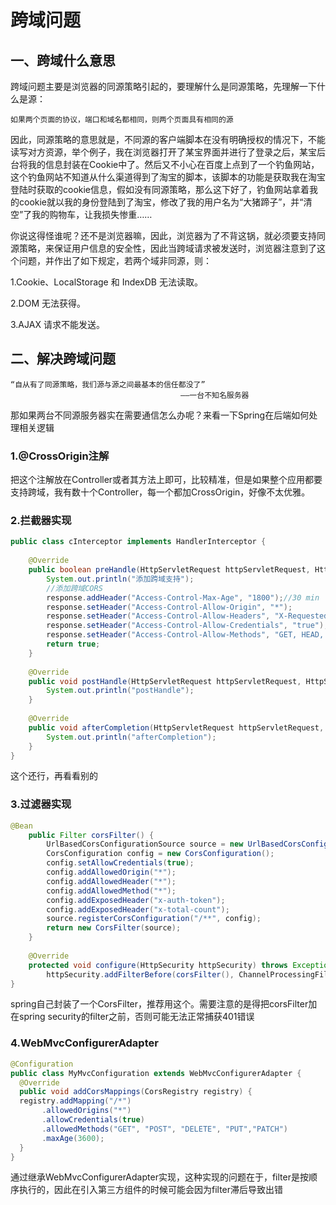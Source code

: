 # 跨域问题

## 一、跨域什么意思

跨域问题主要是浏览器的同源策略引起的，要理解什么是同源策略，先理解一下什么是源：

```
如果两个页面的协议，端口和域名都相同，则两个页面具有相同的源
```

因此，同源策略的意思就是，不同源的客户端脚本在没有明确授权的情况下，不能读写对方资源，举个例子，我在浏览器打开了某宝界面并进行了登录之后，某宝后台将我的信息封装在Cookie中了。然后又不小心在百度上点到了一个钓鱼网站，这个钓鱼网站不知道从什么渠道得到了淘宝的脚本，该脚本的功能是获取我在淘宝登陆时获取的cookie信息，假如没有同源策略，那么这下好了，钓鱼网站拿着我的cookie就以我的身份登陆到了淘宝，修改了我的用户名为“大猪蹄子”，并“清空”了我的购物车，让我损失惨重……

你说这得怪谁呢？还不是浏览器嘛，因此，浏览器为了不背这锅，就必须要支持同源策略，来保证用户信息的安全性，因此当跨域请求被发送时，浏览器注意到了这个问题，并作出了如下规定，若两个域非同源，则：

1.Cookie、LocalStorage 和 IndexDB 无法读取。

2.DOM 无法获得。

3.AJAX 请求不能发送。



## 二、解决跨域问题

```
“自从有了同源策略，我们源与源之间最基本的信任都没了”
									  ——一台不知名服务器
```

那如果两台不同源服务器实在需要通信怎么办呢？来看一下Spring在后端如何处理相关逻辑

### 1.@CrossOrigin注解

把这个注解放在Controller或者其方法上即可，比较精准，但是如果整个应用都要支持跨域，我有数十个Controller，每一个都加CrossOrigin，好像不太优雅。



### 2.拦截器实现

```java
public class cInterceptor implements HandlerInterceptor {
 
    @Override
    public boolean preHandle(HttpServletRequest httpServletRequest, HttpServletResponse response, Object o) throws Exception {
        System.out.println("添加跨域支持");
        //添加跨域CORS
        response.addHeader("Access-Control-Max-Age", "1800");//30 min
        response.setHeader("Access-Control-Allow-Origin", "*");
        response.setHeader("Access-Control-Allow-Headers", "X-Requested-With,content-type,Content-Type,token");
        response.setHeader("Access-Control-Allow-Credentials", "true");
        response.setHeader("Access-Control-Allow-Methods", "GET, HEAD, POST, PUT, DELETE, TRACE, OPTIONS, PATCH");
        return true;
    }
 
    @Override
    public void postHandle(HttpServletRequest httpServletRequest, HttpServletResponse httpServletResponse, Object o, ModelAndView modelAndView) throws Exception {
        System.out.println("postHandle");
    }
 
    @Override
    public void afterCompletion(HttpServletRequest httpServletRequest, HttpServletResponse httpServletResponse, Object o, Exception e) throws Exception {
        System.out.println("afterCompletion");
    }
}
```

这个还行，再看看别的



### 3.过滤器实现

```java
@Bean
    public Filter corsFilter() {
        UrlBasedCorsConfigurationSource source = new UrlBasedCorsConfigurationSource();
        CorsConfiguration config = new CorsConfiguration();
        config.setAllowCredentials(true);
        config.addAllowedOrigin("*");
        config.addAllowedHeader("*");
        config.addAllowedMethod("*");
        config.addExposedHeader("x-auth-token");
        config.addExposedHeader("x-total-count");
        source.registerCorsConfiguration("/**", config);
        return new CorsFilter(source);
    }
 
    @Override
    protected void configure(HttpSecurity httpSecurity) throws Exception {       
        httpSecurity.addFilterBefore(corsFilter(), ChannelProcessingFilter.class);
}
```

spring自己封装了一个CorsFilter，推荐用这个。需要注意的是得把corsFilter加在spring security的filter之前，否则可能无法正常捕获401错误



### 4.WebMvcConfigurerAdapter

```java
@Configuration
public class MyMvcConfiguration extends WebMvcConfigurerAdapter {
  @Override
  public void addCorsMappings(CorsRegistry registry) {
  registry.addMapping("/*")
       .allowedOrigins("*")
       .allowCredentials(true)
       .allowedMethods("GET", "POST", "DELETE", "PUT","PATCH")
       .maxAge(3600);
  }
}
```

通过继承WebMvcConfigurerAdapter实现，这种实现的问题在于，filter是按顺序执行的，因此在引入第三方组件的时候可能会因为filter滞后导致出错

